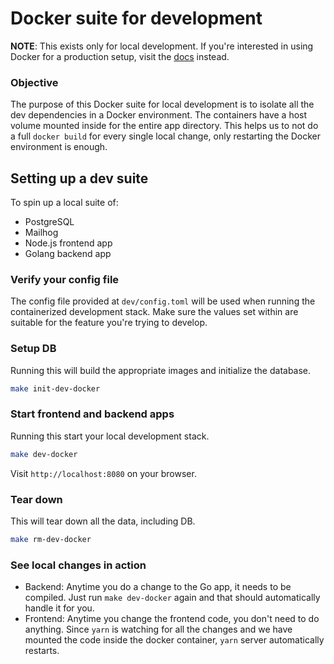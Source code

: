 # Docker suite for development

**NOTE**: This exists only for local development. If you're interested in using
Docker for a production setup, visit the
[docs](https://listmonk.app/docs/installation/#docker) instead.

### Objective

The purpose of this Docker suite for local development is to isolate all the dev
dependencies in a Docker environment. The containers have a host volume mounted
inside for the entire app directory. This helps us to not do a full
`docker build` for every single local change, only restarting the Docker
environment is enough.

## Setting up a dev suite

To spin up a local suite of:

- PostgreSQL
- Mailhog
- Node.js frontend app
- Golang backend app

### Verify your config file

The config file provided at `dev/config.toml` will be used when running the
containerized development stack. Make sure the values set within are suitable
for the feature you're trying to develop.

### Setup DB

Running this will build the appropriate images and initialize the database.

```bash
make init-dev-docker
```

### Start frontend and backend apps

Running this start your local development stack.

```bash
make dev-docker
```

Visit `http://localhost:8080` on your browser.

### Tear down

This will tear down all the data, including DB.

```bash
make rm-dev-docker
```

### See local changes in action

- Backend: Anytime you do a change to the Go app, it needs to be compiled. Just
  run `make dev-docker` again and that should automatically handle it for you.
- Frontend: Anytime you change the frontend code, you don't need to do anything.
  Since `yarn` is watching for all the changes and we have mounted the code
  inside the docker container, `yarn` server automatically restarts.
